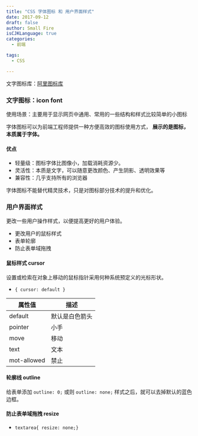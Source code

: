 ```yaml
---
title: "CSS 字体图标 和 用户界面样式"
date: 2017-09-12
draft: false
author: Small Fire
isCJKLanguage: true
categories: 
  - 前端

tags: 
  - CSS

---
```


文字图标库：[阿里图标库](https://www.iconfont.cn/)

### 文字图标：icon font

使用场景：主要用于显示网页中通用、常用的一些结构和样式比较简单的小图标

字体图标可以为前端工程师提供一种方便高效的图标使用方式， **展示的是图标，本质属于字体。**

#### 优点

- 轻量级：图标字体比图像小，加载消耗资源少。
- 灵活性：本质是文字，可以随意更改颜色、产生阴影、透明效果等
- 兼容性：几乎支持所有的浏览器

字体图标不能替代精灵技术，只是对图标部分技术的提升和优化。

### 用户界面样式

更改一些用户操作样式，以便提高更好的用户体验。

- 更改用户的鼠标样式
- 表单轮廓
- 防止表单域拖拽

#### 鼠标样式 cursor

设置或检索在对象上移动的鼠标指针采用何种系统预定义的光标形状。

- `{ cursor: default }`

| 属性值      | 描述           |
| ----------- | -------------- |
| default     | 默认是白色箭头 |
| pointer     | 小手           |
| move        | 移动           |
| text        | 文本           |
| mot-allowed | 禁止           |

#### 轮廓线 outline

给表单添加 `outline: 0;` 或则 `outline: none;` 样式之后，就可以去掉默认的蓝色边框。

#### 防止表单域拖拽 resize

- `textarea{ resize: none;}`

